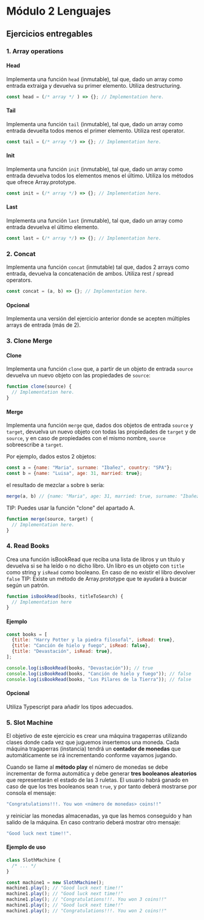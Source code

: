 # Módulo 2 Lenguajes

## Ejercicios entregables

### 1. Array operations

#### Head

Implementa una función `head` (inmutable), tal que, dado un array como entrada extraiga y devuelva su primer elemento. Utiliza destructuring.

```js
const head = (/* array */ ) => {}; // Implementation here.
```

#### Tail

Implementa una función `tail` (inmutable), tal que, dado un array como entrada devuelta todos menos el primer elemento. Utiliza rest operator.

```js
const tail = (/* array */) => {}; // Implementation here.
```

#### Init

Implementa una función `init` (inmutable), tal que, dado un array como entrada devuelva todos los elementos menos el último. Utiliza los métodos que ofrece Array.prototype.

```js
const init = (/* array */) => {}; // Implementation here.
```

#### Last

Implementa una función `last` (inmutable), tal que, dado un array como entrada devuelva el último elemento.

```js
const last = (/* array */) => {}; // Implementation here.
```

### 2. Concat

Implementa una función `concat` (inmutable) tal que, dados 2 arrays como entrada, devuelva la concatenación de ambos. Utiliza rest / spread operators.

```js
const concat = (a, b) => {}; // Implementation here.
```

#### Opcional

Implementa una versión del ejercicio anterior donde se acepten múltiples arrays de entrada (más de 2).

### 3. Clone Merge

#### Clone

Implementa una función `clone` que, a partir de un objeto de entrada `source` devuelva un nuevo objeto con las propiedades de `source`:

```js
function clone(source) {
  // Implementation here.
}
```

#### Merge

Implementa una función `merge` que, dados dos objetos de entrada `source` y `target`, devuelva un nuevo objeto con todas las propiedades de `target` y de `source`, y en caso de propiedades con el mismo nombre, `source` sobreescribe a `target`.

Por ejemplo, dados estos 2 objetos:

```js
const a = {name: "Maria", surname: "Ibañez", country: "SPA"};
const b = {name: "Luisa", age: 31, married: true};
```

el resultado de mezclar `a` sobre `b` sería:

```js
merge(a, b) // {name: "Maria", age: 31, married: true, surname: "Ibañez", country: "SPA"}
```

TIP: Puedes usar la función "clone" del apartado A.

```js
function merge(source, target) {
  // Implementation here.
}
```

### 4. Read Books

Crea una función isBookRead que reciba una lista de libros y un título y devuelva si se ha leído o no dicho libro.
Un libro es un objeto con `title` como string y `isRead` como booleano. En caso de no existir el libro devolver `false`
TIP: Existe un método de Array.prototype que te ayudará a buscar según un patrón.

```js
function isBookRead(books, titleToSearch) {
  // Implementation here
}
```

#### Ejemplo

```js
const books = [
  {title: "Harry Potter y la piedra filosofal", isRead: true},
  {title: "Canción de hielo y fuego", isRead: false},
  {title: "Devastación", isRead: true},
];

console.log(isBookRead(books, "Devastación")); // true
console.log(isBookRead(books, "Canción de hielo y fuego")); // false
console.log(isBookRead(books, "Los Pilares de la Tierra")); // false
```

#### Opcional

Utiliza Typescript para añadir los tipos adecuados.

### 5. Slot Machine

El objetivo de este ejercicio es crear una máquina tragaperras utilizando clases donde cada vez que juguemos insertemos una moneda. Cada máquina tragaperras (instancia) tendrá un **contador de monedas** que automáticamente se irá incrementando conforme vayamos jugando.

Cuando se llame al **método play** el número de monedas se debe incrementar de forma automática y debe generar **tres booleanos aleatorios** que representarán el estado de las 3 ruletas. El usuario habrá ganado en caso de que los tres booleanos sean `true`, y por tanto deberá mostrarse por consola el mensaje:

```js
"Congratulations!!!. You won <número de monedas> coins!!"
```

y reiniciar las monedas almacenadas, ya que las hemos conseguido y han salido de la máquina.
En caso contrario deberá mostrar otro mensaje:

```js
"Good luck next time!!".
```

#### Ejemplo de uso

```js
class SlothMachine {
  /* ... */
}

const machine1 = new SlothMachine();
machine1.play(); // "Good luck next time!!"
machine1.play(); // "Good luck next time!!"
machine1.play(); // "Congratulations!!!. You won 3 coins!!"
machine1.play(); // "Good luck next time!!"
machine1.play(); // "Congratulations!!!. You won 2 coins!!"
```

